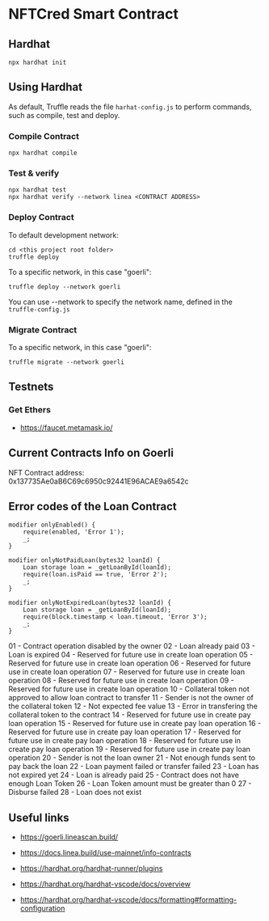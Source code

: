 # NFTCred Smart Contract

## Hardhat

`npx hardhat init`

## Using Hardhat

As default, Truffle reads the file `harhat-config.js` to perform commands, such as compile, test and deploy.
### Compile Contract

```shell
npx hardhat compile
```

### Test & verify

```shell
npx hardhat test
npx hardhat verify --network linea <CONTRACT ADDRESS>
```

### Deploy Contract

To default development network:

```shell
cd <this project root folder>
truffle deploy
```

To a specific network, in this case "goerli":

```shell
truffle deploy --network goerli
```

You can use --network to specify the network name, defined in the `truffle-config.js`


### Migrate Contract

To a specific network, in this case "goerli":

```shell
truffle migrate --network goerli
```

## Testnets

### Get Ethers

- https://faucet.metamask.io/

## Current Contracts Info on Goerli

NFT Contract address: 0x137735Ae0aB6C69c6950c92441E96ACAE9a6542c

## Error codes of the Loan Contract

    modifier onlyEnabled() {
        require(enabled, 'Error 1');
        _;
    }

    modifier onlyNotPaidLoan(bytes32 loanId) {
        Loan storage loan = _getLoanById(loanId);
        require(loan.isPaid == true, 'Error 2');
        _;
    }

    modifier onlyNotExpiredLoan(bytes32 loanId) {
        Loan storage loan = _getLoanById(loanId);
        require(block.timestamp < loan.timeout, 'Error 3');
        _;
    }

01 - Contract operation disabled by the owner
02 - Loan already paid
03 - Loan is expired
04 - Reserved for future use in create loan operation
05 - Reserved for future use in create loan operation
06 - Reserved for future use in create loan operation
07 - Reserved for future use in create loan operation
08 - Reserved for future use in create loan operation
09 - Reserved for future use in create loan operation
10 - Collateral token not approved to allow loan contract to transfer
11 - Sender is not the owner of the collateral token
12 - Not expected fee value
13 - Error in transfering the collateral token to the contract
14 - Reserved for future use in create pay loan operation
15 - Reserved for future use in create pay loan operation
16 - Reserved for future use in create pay loan operation
17 - Reserved for future use in create pay loan operation
18 - Reserved for future use in create pay loan operation
19 - Reserved for future use in create pay loan operation
20 - Sender is not the loan owner
21 - Not enough funds sent to pay back the loan
22 - Loan payment failed or transfer failed
23 - Loan has not expired yet
24 - Loan is already paid
25 - Contract does not have enough Loan Token
26 - Loan Token amount must be greater than 0
27 - Disburse failed
28 - Loan does not exist

## Useful links

- https://goerli.lineascan.build/

- https://docs.linea.build/use-mainnet/info-contracts

- https://hardhat.org/hardhat-runner/plugins
  
- https://hardhat.org/hardhat-vscode/docs/overview
  
- https://hardhat.org/hardhat-vscode/docs/formatting#formatting-configuration